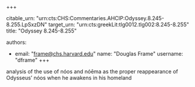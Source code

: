 +++


citable_urn: "urn:cts:CHS:Commentaries.AHCIP:Odyssey.8.245-8.255.LpSxzDN"
target_urn: "urn:cts:greekLit:tlg0012.tlg002:8.245-8.255"
title: "Odyssey 8.245-8.255"

authors:
- email: "frame@chs.harvard.edu"
  name: "Douglas Frame"
  username: "dframe"
+++

<p>analysis of the use of nóos and nóēma as the proper reappearance of Odysseus’ nóos when he awakens in his homeland</p>